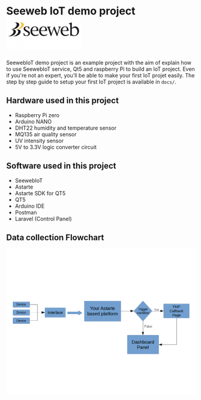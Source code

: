 # Seeweb IoT demo project                 ![](README.assets/README-46cf16a1.png)
SeewebIoT demo project is an example project with the aim of explain how to use SeewebIoT service, Qt5 and raspberry Pi to build an IoT project. Even if you're not an expert, you'll be able to make your first IoT projet easily. The step by step guide to setup your first IoT project is available in `docs/`.
## Hardware used in this project

* Raspberry Pi zero
* Arduino NANO
* DHT22 humidity and temperature sensor
* MQ135 air quality sensor
* UV intensity sensor
* 5V to 3.3V logic converter circuit

## Software used in this project

* SeewebIoT
* Astarte
* Astarte SDK for QT5
* QT5
* Arduino IDE
* Postman
* Laravel (Control Panel)

## Data collection Flowchart

![](README.assets/README-9851d5de.png)
